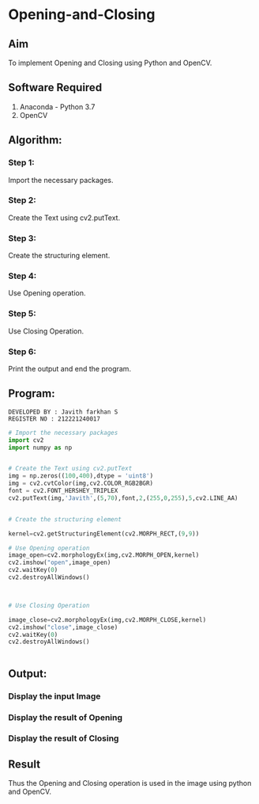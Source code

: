 # Opening-and-Closing

## Aim
To implement Opening and Closing using Python and OpenCV.

## Software Required
1. Anaconda - Python 3.7
2. OpenCV
## Algorithm:
### Step 1:
Import the necessary packages.

### Step 2:
Create the Text using cv2.putText.

### Step 3:
Create the structuring element.

### Step 4:
Use Opening operation.

### Step 5:
Use Closing Operation.

### Step 6:
Print the output and end the program.
 
## Program:
~~~
DEVELOPED BY : Javith farkhan S
REGISTER NO : 212221240017
~~~


``` Python
# Import the necessary packages
import cv2
import numpy as np


# Create the Text using cv2.putText
img = np.zeros((100,400),dtype = 'uint8')
img = cv2.cvtColor(img,cv2.COLOR_RGB2BGR)
font = cv2.FONT_HERSHEY_TRIPLEX
cv2.putText(img,'Javith',(5,70),font,2,(255,0,255),5,cv2.LINE_AA)


# Create the structuring element

kernel=cv2.getStructuringElement(cv2.MORPH_RECT,(9,9))

# Use Opening operation
image_open=cv2.morphologyEx(img,cv2.MORPH_OPEN,kernel)
cv2.imshow("open",image_open)
cv2.waitKey(0)
cv2.destroyAllWindows()



# Use Closing Operation

image_close=cv2.morphologyEx(img,cv2.MORPH_CLOSE,kernel)
cv2.imshow("close",image_close)
cv2.waitKey(0)
cv2.destroyAllWindows()



```
## Output:

### Display the input Image



### Display the result of Opening



### Display the result of Closing




## Result
Thus the Opening and Closing operation is used in the image using python and OpenCV.
